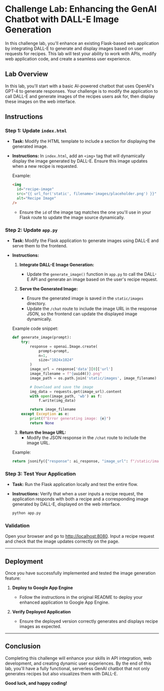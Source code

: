# Challenge Lab: Enhancing the GenAI Chatbot with DALL-E Image Generation

In this challenge lab, you'll enhance an existing Flask-based web application by integrating DALL-E to generate and display images based on user requests for recipes. This lab will test your ability to work with APIs, modify web application code, and create a seamless user experience.

## Lab Overview

In this lab, you'll start with a basic AI-powered chatbot that uses OpenAI's GPT-4 to generate responses. Your challenge is to modify the application to call DALL-E and generate images of the recipes users ask for, then display these images on the web interface.

## Instructions

### Step 1: Update `index.html`

- **Task:** Modify the HTML template to include a section for displaying the generated image.
- **Instructions:** In `index.html`, add an `<img>` tag that will dynamically display the image generated by DALL-E. Ensure this image updates when a new recipe is requested.

  Example:

  ```html
  <img
    id="recipe-image"
    src="{{ url_for('static', filename='images/placeholder.png') }}"
    alt="Recipe Image"
  />
  ```

  - Ensure the `id` of the image tag matches the one you'll use in your Flask route to update the image source dynamically.

### Step 2: Update `app.py`

- **Task:** Modify the Flask application to generate images using DALL-E and serve them to the frontend.
- **Instructions:**

  1. **Integrate DALL-E Image Generation:**

     - Update the `generate_image()` function in `app.py` to call the DALL-E API and generate an image based on the user's recipe request.

  2. **Serve the Generated Image:**
     - Ensure the generated image is saved in the `static/images` directory.
     - Update the `/chat` route to include the image URL in the response JSON, so the frontend can update the displayed image dynamically.

  Example code snippet:

  ```python
  def generate_image(prompt):
      try:
          response = openai.Image.create(
              prompt=prompt,
              n=1,
              size="1024x1024"
          )
          image_url = response['data'][0]['url']
          image_filename = f"{uuid4()}.png"
          image_path = os.path.join('static/images', image_filename)

          # Download and save the image
          img_data = requests.get(image_url).content
          with open(image_path, 'wb') as f:
              f.write(img_data)

          return image_filename
      except Exception as e:
          print(f"Error generating image: {e}")
          return None
  ```

  3. **Return the Image URL:**
     - Modify the JSON response in the `/chat` route to include the image URL.

  Example:

  ```python
  return jsonify({"response": ai_response, "image_url": f"/static/images/{image_filename}"})
  ```

### Step 3: Test Your Application

- **Task:** Run the Flask application locally and test the entire flow.
- **Instructions:** Verify that when a user inputs a recipe request, the application responds with both a recipe and a corresponding image generated by DALL-E, displayed on the web interface.

  ```bash
  python app.py
  ```

### Validation

Open your browser and go to [http://localhost:8080](http://localhost:8080). Input a recipe request and check that the image updates correctly on the page.

---

## Deployment

Once you have successfully implemented and tested the image generation feature:

1. **Deploy to Google App Engine**

   - Follow the instructions in the original README to deploy your enhanced application to Google App Engine.

2. **Verify Deployed Application**
   - Ensure the deployed version correctly generates and displays recipe images as expected.

---

## Conclusion

Completing this challenge will enhance your skills in API integration, web development, and creating dynamic user experiences. By the end of this lab, you'll have a fully functional, serverless GenAI chatbot that not only generates recipes but also visualizes them with DALL-E.

**Good luck, and happy coding!**
